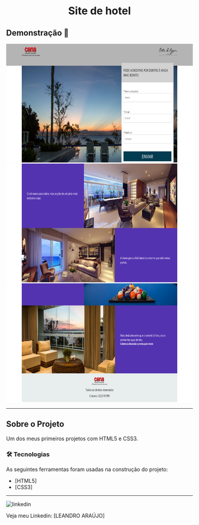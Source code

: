 <h1 style="text-align: center; font-weight: bold;">Site de hotel</h1>

## Demonstração 📸

<div align="center" >
  <img src="_imagens/img1.png" alt="Imagem 1" height="320">
  <img src="_imagens/img3.png" alt="Imagem 2" height="320">
  <img src="_imagens/img2.png" alt="Imagem 3" height="320">
</div>

---

## Sobre o Projeto

Um dos meus primeiros projetos com HTML5 e CSS3.

### 🛠 Tecnologias

As seguintes ferramentas foram usadas na construção do projeto:

- [HTML5]
- [CSS3]
---

<img src="https://github.com/leandro-araujo-silva/Proffy-FullStack/raw/master/github/linkedin.png" alt="linkedin" height="50">
<br/>

Veja meu Linkedin: [LEANDRO ARAÚJO] 

